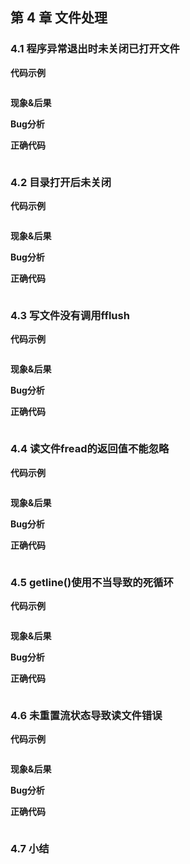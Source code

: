 ## 第 4 章 文件处理

### 4.1 程序异常退出时未关闭已打开文件

**代码示例**

```cpp

```

**现象&后果**



**Bug分析**



**正确代码**

```cpp

```



### 4.2 目录打开后未关闭

**代码示例**

```cpp

```

**现象&后果**



**Bug分析**



**正确代码**

```cpp

```





### 4.3 写文件没有调用fflush

**代码示例**

```cpp

```

**现象&后果**



**Bug分析**



**正确代码**

```cpp

```





### 4.4 读文件fread的返回值不能忽略

**代码示例**

```cpp

```

**现象&后果**



**Bug分析**



**正确代码**

```cpp

```





### 4.5 getline()使用不当导致的死循环

**代码示例**

```cpp

```

**现象&后果**



**Bug分析**



**正确代码**

```cpp

```





### 4.6 未重置流状态导致读文件错误

**代码示例**

```cpp

```

**现象&后果**



**Bug分析**



**正确代码**

```cpp

```





### 4.7 小结